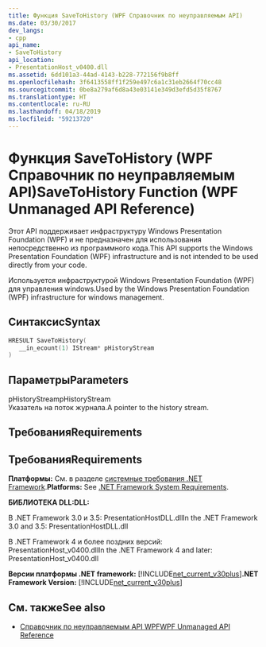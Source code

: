 ```yaml
---
title: Функция SaveToHistory (WPF Справочник по неуправляемым API)
ms.date: 03/30/2017
dev_langs:
- cpp
api_name:
- SaveToHistory
api_location:
- PresentationHost_v0400.dll
ms.assetid: 6dd101a3-44ad-4143-b228-772156f9b8ff
ms.openlocfilehash: 3f6413558ff1f259e497c6a1c31eb2664f70cc48
ms.sourcegitcommit: 0be8a279af6d8a43e03141e349d3efd5d35f8767
ms.translationtype: HT
ms.contentlocale: ru-RU
ms.lasthandoff: 04/18/2019
ms.locfileid: "59213720"
---
```

# <a name="savetohistory-function-wpf-unmanaged-api-reference"></a><span data-ttu-id="03434-102">Функция SaveToHistory (WPF Справочник по неуправляемым API)</span><span class="sxs-lookup"><span data-stu-id="03434-102">SaveToHistory Function (WPF Unmanaged API Reference)</span></span>
<span data-ttu-id="03434-103">Этот API поддерживает инфраструктуру Windows Presentation Foundation (WPF) и не предназначен для использования непосредственно из программного кода.</span><span class="sxs-lookup"><span data-stu-id="03434-103">This API supports the Windows Presentation Foundation (WPF) infrastructure and is not intended to be used directly from your code.</span></span>  
  
 <span data-ttu-id="03434-104">Используется инфраструктурой Windows Presentation Foundation (WPF) для управления windows.</span><span class="sxs-lookup"><span data-stu-id="03434-104">Used by the Windows Presentation Foundation (WPF) infrastructure for windows management.</span></span>  
  
## <a name="syntax"></a><span data-ttu-id="03434-105">Синтаксис</span><span class="sxs-lookup"><span data-stu-id="03434-105">Syntax</span></span>  
  
```cpp  
HRESULT SaveToHistory(  
   __in_ecount(1) IStream* pHistoryStream  
)  
```  
  
## <a name="parameters"></a><span data-ttu-id="03434-106">Параметры</span><span class="sxs-lookup"><span data-stu-id="03434-106">Parameters</span></span>  
 <span data-ttu-id="03434-107">pHistoryStream</span><span class="sxs-lookup"><span data-stu-id="03434-107">pHistoryStream</span></span>  
 <span data-ttu-id="03434-108">Указатель на поток журнала.</span><span class="sxs-lookup"><span data-stu-id="03434-108">A pointer to the history stream.</span></span>  
  
## <a name="requirements"></a><span data-ttu-id="03434-109">Требования</span><span class="sxs-lookup"><span data-stu-id="03434-109">Requirements</span></span>  
  
## <a name="requirements"></a><span data-ttu-id="03434-110">Требования</span><span class="sxs-lookup"><span data-stu-id="03434-110">Requirements</span></span>  
 <span data-ttu-id="03434-111">**Платформы:** См. в разделе [системные требования .NET Framework](../../get-started/system-requirements.md).</span><span class="sxs-lookup"><span data-stu-id="03434-111">**Platforms:** See [.NET Framework System Requirements](../../get-started/system-requirements.md).</span></span>  
  
 <span data-ttu-id="03434-112">**БИБЛИОТЕКА DLL:**</span><span class="sxs-lookup"><span data-stu-id="03434-112">**DLL:**</span></span>  
  
 <span data-ttu-id="03434-113">В .NET Framework 3.0 и 3.5: PresentationHostDLL.dll</span><span class="sxs-lookup"><span data-stu-id="03434-113">In the .NET Framework 3.0 and 3.5: PresentationHostDLL.dll</span></span>  
  
 <span data-ttu-id="03434-114">В .NET Framework 4 и более поздних версий: PresentationHost_v0400.dll</span><span class="sxs-lookup"><span data-stu-id="03434-114">In the .NET Framework 4 and later: PresentationHost_v0400.dll</span></span>  
  
 <span data-ttu-id="03434-115">**Версии платформы .NET framework:** [!INCLUDE[net_current_v30plus](../../../../includes/net-current-v30plus-md.md)]</span><span class="sxs-lookup"><span data-stu-id="03434-115">**.NET Framework Version:** [!INCLUDE[net_current_v30plus](../../../../includes/net-current-v30plus-md.md)]</span></span>  
  
## <a name="see-also"></a><span data-ttu-id="03434-116">См. также</span><span class="sxs-lookup"><span data-stu-id="03434-116">See also</span></span>

- [<span data-ttu-id="03434-117">Справочник по неуправляемым API WPF</span><span class="sxs-lookup"><span data-stu-id="03434-117">WPF Unmanaged API Reference</span></span>](wpf-unmanaged-api-reference.md)
